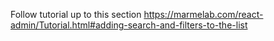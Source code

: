 Follow tutorial up to this section
https://marmelab.com/react-admin/Tutorial.html#adding-search-and-filters-to-the-list
